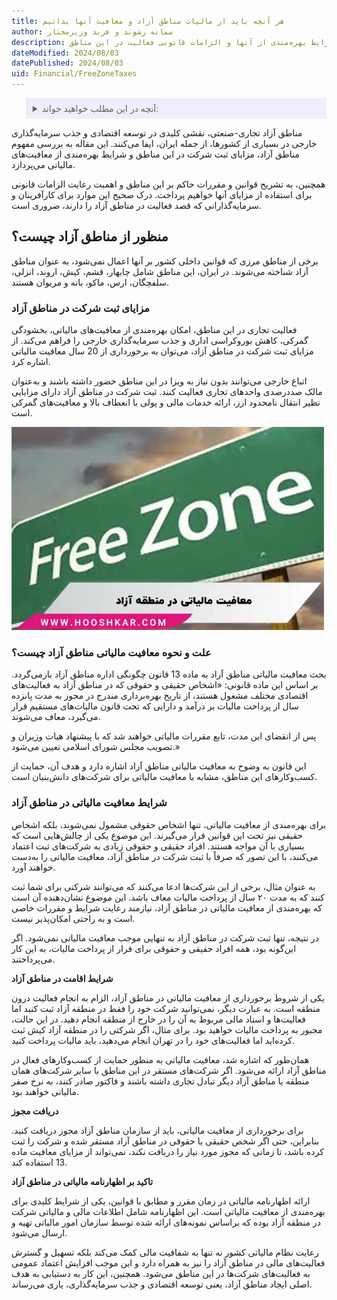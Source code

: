 ```yaml
---
title: هر آنچه باید از مالیات مناطق آزاد و معافیت آنها بدانیم
author: سمانه رشوند و فربد وزیرمختار
description: بررسی جامع مناطق آزاد تجاری-صنعتی ایران، شامل تعریف، مزایا و قوانین مرتبط. تشریح معافیت‌های مالیاتی، شرایط بهره‌مندی از آنها و الزامات قانونی فعالیت در این مناطق. 
dateModified: 2024/08/03
datePublished: 2024/08/03
uid: Financial/FreeZoneTaxes
---
```

<blockquote style="background-color:#eeeefc; padding:0.5rem">
<details>
  <summary>آنچه در این مطلب خواهید خواند:</summary>
  <ul>
    <li>منظور از مناطق آزاد چیست؟</li>
    <li>مزایای ثبت شرکت در مناطق آزاد</li>
    <li>علت و نحوه معافیت مالیاتی مناطق آزاد چیست؟</li>
    <li>شرایط معافیت مالیاتی در مناطق آزاد</li>
  </ul>
</details>
</blockquote>

مناطق آزاد تجاری-صنعتی، نقشی کلیدی در توسعه اقتصادی و جذب سرمایه‌گذاری خارجی در بسیاری از کشورها، از جمله ایران، ایفا می‌کنند. این مقاله به بررسی مفهوم مناطق آزاد، مزایای ثبت شرکت در این مناطق و شرایط بهره‌مندی از معافیت‌های مالیاتی می‌پردازد.

همچنین، به تشریح قوانین و مقررات حاکم بر این مناطق و اهمیت رعایت الزامات قانونی برای استفاده از مزایای آنها خواهیم پرداخت. درک صحیح این موارد برای کارآفرینان و سرمایه‌گذارانی که قصد فعالیت در مناطق آزاد را دارند، ضروری است.

## منظور از مناطق آزاد چیست؟
برخی از مناطق مرزی که قوانین داخلی کشور بر آنها اعمال نمی‌شود، به عنوان مناطق آزاد شناخته می‌شوند. در ایران، این مناطق شامل چابهار، قشم، کیش، اروند، انزلی، سلفچگان، ارس، ماکو، بانه و مریوان هستند.

### مزایای ثبت شرکت در مناطق آزاد

فعالیت تجاری در این مناطق، امکان بهره‌مندی از معافیت‌های مالیاتی، بخشودگی گمرکی، کاهش بوروکراسی اداری و جذب سرمایه‌گذاری خارجی را فراهم می‌کند.
از مزایای ثبت شرکت در مناطق آزاد، می‌توان به برخورداری از 20 سال معافیت مالیاتی اشاره کرد.

اتباع خارجی می‌توانند بدون نیاز به ویزا در این مناطق حضور داشته باشند و به‌عنوان مالک صددرصدی واحدهای تجاری فعالیت کنند.
ثبت شرکت در مناطق آزاد دارای مزایایی نظیر انتقال نامحدود ارز، ارائه خدمات مالی و پولی با انعطاف بالا و معافیت‌های گمرکی است.

![معافیت مالیاتی در منطقه آزاد](./Images/TaxExemptionInTheFreeZone.webp)

### علت و نحوه معافیت مالیاتی مناطق آزاد چیست؟

بحث معافیت مالیاتی مناطق آزاد به ماده 13 قانون چگونگی اداره مناطق آزاد بازمی‌گردد. بر اساس این ماده قانونی: «اشخاص حقیقی و حقوقی که در مناطق آزاد به فعالیت‌های اقتصادی مختلف مشغول هستند، از تاریخ بهره‌برداری مندرج در مجوز به مدت پانزده سال از پرداخت مالیات بر درآمد و دارایی که تحت قانون مالیات‌های مستقیم قرار می‌گیرد، معاف می‌شوند.

پس از انقضای این مدت، تابع مقررات مالیاتی خواهند شد که با پیشنهاد هیات وزیران و تصویب مجلس شورای اسلامی تعیین می‌شود.»

این قانون به وضوح به معافیت مالیاتی مناطق آزاد اشاره دارد و هدف آن، حمایت از کسب‌وکارهای این مناطق، مشابه با معافیت مالیاتی برای شرکت‌های دانش‌بنیان است.

### شرایط معافیت مالیاتی در مناطق آزاد

برای بهره‌مندی از معافیت مالیاتی، تنها اشخاص حقوقی مشمول نمی‌شوند، بلکه اشخاص حقیقی نیز تحت این قوانین قرار می‌گیرند. این موضوع یکی از چالش‌هایی است که بسیاری با آن مواجه هستند. افراد حقیقی و حقوقی زیادی به شرکت‌های ثبت اعتماد می‌کنند، با این تصور که صرفاً با ثبت شرکت در مناطق آزاد، معافیت مالیاتی را به‌دست خواهند آورد.

به عنوان مثال، برخی از این شرکت‌ها ادعا می‌کنند که می‌توانند شرکتی برای شما ثبت کنند که به مدت ۲۰ سال از پرداخت مالیات معاف باشد. این موضوع نشان‌دهنده آن است که بهره‌مندی از معافیت مالیاتی در مناطق آزاد، نیازمند رعایت شرایط و مقررات خاصی است و به راحتی امکان‌پذیر نیست.

در نتیجه، تنها ثبت شرکت در مناطق آزاد به تنهایی موجب معافیت مالیاتی نمی‌شود. اگر این‌گونه بود، همه افراد حقیقی و حقوقی برای فرار از پرداخت مالیات، به این کار می‌پرداختند.

**شرایط اقامت در مناطق آزاد**

یکی از شروط برخورداری از معافیت مالیاتی در مناطق آزاد، الزام به انجام فعالیت درون منطقه است. به عبارت دیگر، نمی‌توانید شرکت خود را فقط در منطقه آزاد ثبت کنید اما فعالیت‌ها و اسناد مالی مربوط به آن را در خارج از منطقه انجام دهید. در این حالت، مجبور به پرداخت مالیات خواهید بود. برای مثال، اگر شرکتی را در منطقه آزاد کیش ثبت کرده‌اید اما فعالیت‌های خود را در تهران انجام می‌دهید، باید مالیات پرداخت کنید.

همان‌طور که اشاره شد، معافیت مالیاتی به منظور حمایت از کسب‌وکارهای فعال در مناطق آزاد ارائه می‌شود. اگر شرکت‌های مستقر در این مناطق با سایر شرکت‌های همان منطقه یا مناطق آزاد دیگر تبادل تجاری داشته باشند و فاکتور صادر کنند، به نرخ صفر مالیاتی خواهند بود.

**دریافت مجوز**

برای برخورداری از معافیت مالیاتی، باید از سازمان مناطق آزاد مجوز دریافت کنید. بنابراین، حتی اگر شخص حقیقی یا حقوقی در مناطق آزاد مستقر شده و شرکت را ثبت کرده باشد، تا زمانی که مجوز مورد نیاز را دریافت نکند، نمی‌تواند از مزایای معافیت ماده 13 استفاده کند.

**تاکید بر اظهارنامه مالیاتی در مناطق آزاد**

ارائه اظهارنامه مالیاتی در زمان مقرر و مطابق با قوانین، یکی از شرایط کلیدی برای بهره‌مندی از معافیت مالیاتی است. این اظهارنامه شامل اطلاعات مالی و مالیاتی شرکت در منطقه آزاد بوده که براساس نمونه‌های ارائه شده توسط سازمان امور مالیاتی تهیه و ارسال می‌شود.

رعایت نظام مالیاتی کشور نه تنها به شفافیت مالی کمک می‌کند بلکه تسهیل و گسترش فعالیت‌های مالی در مناطق آزاد را نیز به همراه دارد و این موجب افزایش اعتماد عمومی به فعالیت‌های شرکت‌ها در این مناطق می‌شود. همچنین، این کار به دستیابی به هدف اصلی ایجاد مناطق آزاد، یعنی توسعه اقتصادی و جذب سرمایه‌گذاری، یاری می‌رساند.
